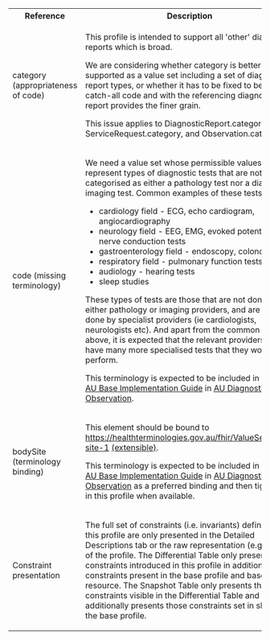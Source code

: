 <table class="list" width="100%">
    <tbody>
      <tr>
        <th>Reference</th>
        <th>Description</th>
        <th>Issue No.</th>
      </tr>
       <tr>
       <td>category (appropriateness of code)</td>
       <td><p>This profile is intended to support all 'other' diagnostic reports which is broad.</p>
	   <p>We are considering whether category is better supported as a value set including a set of diagnostic report types, or whether it has to be fixed to be a catch-all code and with the referencing diagnostic report provides the finer grain.</p>
	   <p>This issue applies to DiagnosticReport.category, ServiceRequest.category, and Observation.category.</p></td>
       <td>See <a href="https://github.com/AuDigitalHealth/ci-fhir-r4/issues/42">ci-fhir-r4/issues/42</a></td>
   </tr>
       <tr>
            <td>code (missing terminology)</td>
            <td><p>We need a value set whose permissible values represent types of diagnostic tests that are not categorised as either a pathology test nor a diagnostic imaging test. Common examples of these tests are:
                <ul>
                    <li>cardiology field - ECG, echo cardiogram, angiocardiography</li>
                    <li>neurology field - EEG, EMG, evoked potentials, nerve conduction tests</li>
                    <li>gastroenterology field - endoscopy, colonoscopy</li>
                    <li>respiratory field - pulmonary function tests</li>
                    <li>audiology - hearing tests</li>
                    <li>sleep studies</li>
                </ul>
                </p>
               <p>These types of tests are those that are not done by either pathology or imaging providers, and are usually done by specialist providers (ie cardiologists, neurologists etc). And apart from the common tests above, it is expected that the relevant providers would have many more specialised tests that they would perform.</p>
                <p>This terminology is expected to be included in the <a href="http://build.fhir.org/ig/hl7au/au-fhir-base/index.html">HL7 AU Base Implementation Guide</a> in <a href="http://build.fhir.org/ig/hl7au/au-fhir-base/StructureDefinition-au-diagnostic-observation.html">AU Diagnostic Observation</a>.</p>
            </td>
            <td>See <a href="https://jira.aws.tooling/browse/FTR-898">jira.aws.tooling/browse/FTR-898</a>, and <a href="https://github.com/hl7au/au-fhir-base/issues/402">hl7au/au-fhir-base/issues/402</a>
            </td>
       </tr>
        <tr>
          <td>bodySite (terminology binding)</td>
           <td><p>This element should be bound to <a href="https://api.healthterminologies.gov.au/integration/v2/fhir/ValueSet/body-site-1">https://healthterminologies.gov.au/fhir/ValueSet/body-site-1</a> <a href="http://hl7.org/fhir/R4/terminologies.html#extensible">(extensible)</a>.</p>
                <p>This terminology is expected to be included in the <a href="http://build.fhir.org/ig/hl7au/au-fhir-base/index.html">HL7 AU Base Implementation Guide</a> in <a href="http://build.fhir.org/ig/hl7au/au-fhir-base/StructureDefinition-au-diagnostic-observation.html">AU Diagnostic Observation</a> as a preferred binding and then tightened in this profile when available.</p>
           </td>
           <td>See <a href="https://github.com/hl7au/au-fhir-base/issues/405">hl7au/au-fhir-base/issues/405</a>
           </td>
       </tr>
      <tr>
            <td>Constraint presentation</td>
            <td><p>The full set of constraints (i.e. invariants) defined in this profile are only presented in the Detailed Descriptions tab or the raw representation (e.g. XML) of the profile. The Differential Table only presents constraints introduced in this profile in addition to the constraints present in the base profile and base resource. The Snapshot Table only presents the constraints visible in the Differential Table and additionally presents those constraints set in slices in the base profile.</p>
            </td>
            <td>See Zulip <a href="https://chat.fhir.org/#narrow/stream/179252-IG-creation/topic/Derived.20profile.20snapshot.20missing.20upstream.20invariants">Derived profile snapshot missing upstream invariants</a> stream.
            </td>
   </tr>    
</tbody>
</table>
